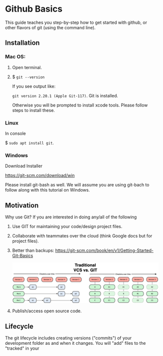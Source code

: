 

# Github Basics

This guide teaches you step-by-step how to get started with github, or other flavors of git (using the command line).

## Installation

### Mac OS:

1. Open terminal.
2. $ ``git --version``

    If you see output like:
    
    ``git version 2.20.1 (Apple Git-117)``. Git is installed.
    
    Otherwise you will be prompted to install xcode tools. Please follow steps to install these.
    
### Linux

In console

$ ``sudo apt install git``.

### Windows

Download Installer

https://git-scm.com/download/win

Please install git-bash as well. We will assume you are using git-bach to follow along with this tutorial on Windows.

    
## Motivation

Why use Git? If you are interested in doing any/all of the following

1. Use GIT for maintaining your code/design project files.
2. Collaborate with teammates over the cloud (think Google docs but for project files).
3. Better than backups: https://git-scm.com/book/en/v1/Getting-Started-Git-Basics

    <img src='vcsVSgit.png'>
4. Publish/access open source code.

## Lifecycle

The git lifecycle includes creating versions ("commits") of your development folder as and when it changes. You will 
"add" files to the "tracked" in your 
    



<script>
    document.getElementsByTagName("header")[0].style.visibility = "hidden";
</script>
